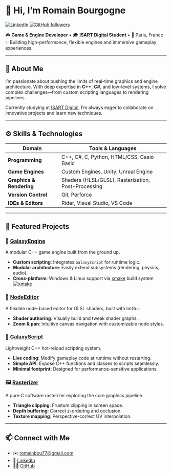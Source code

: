 # 👋 Hi, I’m Romain Bourgogne

[![LinkedIn](https://img.shields.io/badge/-Romain_Bourgogne-0077B5?style=flat&logo=linkedin&logoColor=white)](https://www.linkedin.com/in/romain-bourgogne-1a8417266/) 
[![GitHub followers](https://img.shields.io/github/followers/Maisquasar?label=Follow&style=social)](https://github.com/Maisquasar)  

🎮 **Game & Engine Developer** • 🎓 **ISART Digital Student** • 📍 Paris, France  
💡 Building high-performance, flexible engines and immersive gameplay experiences.

---

## 🧠 About Me

I’m passionate about pushing the limits of real-time graphics and engine architecture. With deep expertise in **C++**, **C#**, and low-level systems, I solve complex challenges—from custom scripting languages to rendering pipelines.

Currently studying at [ISART Digital](https://www.isart.com/), I’m always eager to collaborate on innovative projects and learn new techniques.

---

## ⚙️ Skills & Technologies

| Domain                  | Tools & Languages                                |
| ----------------------- | ------------------------------------------------- |
| **Programming**         | C++, C#, C, Python, HTML/CSS, Casio Basic        |
| **Game Engines**        | Custom Engines, Unity, Unreal Engine             |
| **Graphics & Rendering**| Shaders (HLSL/GLSL), Rasterization, Post-Processing |
| **Version Control**     | Git, Perforce                                    |
| **IDEs & Editors**      | Rider, Visual Studio, VS Code                    |

---

## 🚀 Featured Projects

### 🌌 [GalaxyEngine](https://github.com/GalaxyEngine/GalaxyEngine)  
A modular C++ game engine built from the ground up.  
- **Custom scripting**: Integrates `GalaxyScript` for runtime logic.  
- **Modular architecture**: Easily extend subsystems (rendering, physics, audio).  
- **Cross-platform**: Windows & Linux support via [xmake](https://xmake.io/) build system  
  [![xmake](https://img.shields.io/badge/xmake-2d8cf0?style=flat&logo=xmake&logoColor=white)](https://xmake.io/)

### 🧩 [NodeEditor](https://github.com/Maisquasar/NodeEditor)  
A flexible node-based editor for GLSL shaders, built with ImGui.  
- **Shader authoring**: Visually build and tweak shader graphs.  
- **Zoom & pan**: Intuitive canvas navigation with customizable node styles.

### 🔧 [GalaxyScript](https://github.com/GalaxyEngine/GalaxyScript)  
Lightweight C++ hot-reload scripting system.  
- **Live coding**: Modify gameplay code at runtime without restarting.  
- **Simple API**: Expose C++ functions and classes to scripts seamlessly.  
- **Minimal footprint**: Designed for performance-sensitive applications.

### 🖼️ [Rasterizer](https://github.com/Maisquasar/Rasterizer)  
A pure C software rasterizer exploring the core graphics pipeline.  
- **Triangle clipping**: Frustum clipping in screen space.  
- **Depth buffering**: Correct z-ordering and occlusion.  
- **Texture mapping**: Perspective-correct UV interpolation.

---

## 📫 Connect with Me

- ✉️ [romainbou77@gmail.com](mailto:romainbou77@gmail.com)  
- 🔗 [LinkedIn](https://www.linkedin.com/in/romain-bourgogne-1a8417266/)  
- 🧑‍💻 [GitHub](https://github.com/Maisquasar)  
